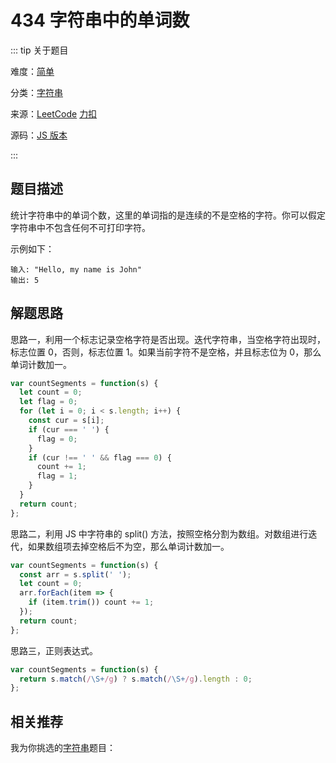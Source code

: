 # 434 字符串中的单词数

::: tip 关于题目

难度：[简单](/solution/easy/)

分类：[字符串](/art/string.html)

来源：[LeetCode](https://leetcode.com/problems/number-of-segments-in-a-string/)  [力扣](https://leetcode-cn.com/problems/number-of-segments-in-a-string/)

源码：[JS 版本](https://github.com/swpuLeo/cattle/blob/master/src/easy/NumberOfSegmentsInAString.js)

:::



## 题目描述

统计字符串中的单词个数，这里的单词指的是连续的不是空格的字符。你可以假定字符串中不包含任何不可打印字符。

示例如下：

```
输入: "Hello, my name is John"
输出: 5
```



## 解题思路

思路一，利用一个标志记录空格字符是否出现。迭代字符串，当空格字符出现时，标志位置 0，否则，标志位置 1。如果当前字符不是空格，并且标志位为 0，那么单词计数加一。

```js
var countSegments = function(s) {
  let count = 0;
  let flag = 0;
  for (let i = 0; i < s.length; i++) {
    const cur = s[i];
    if (cur === ' ') {
      flag = 0;
    }
    if (cur !== ' ' && flag === 0) {
      count += 1;
      flag = 1;
    }
  }
  return count;
};
```

思路二，利用 JS 中字符串的 split() 方法，按照空格分割为数组。对数组进行迭代，如果数组项去掉空格后不为空，那么单词计数加一。

```js
var countSegments = function(s) {
  const arr = s.split(' ');
  let count = 0;
  arr.forEach(item => {
    if (item.trim()) count += 1;
  });
  return count;
};
```

思路三，正则表达式。

```js
var countSegments = function(s) {
  return s.match(/\S+/g) ? s.match(/\S+/g).length : 0;
};
```


## 相关推荐

我为你挑选的[字符串](/art/string.html)题目：
